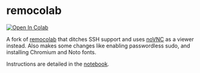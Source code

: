 # remocolab
[![Open In Colab](https://colab.research.google.com/assets/colab-badge.svg)](https://colab.research.google.com/github/bui/remocolab/blob/master/remocolab.ipynb)

A fork of [remocolab](https://github.com/demotomohiro/remocolab) that ditches SSH support and uses [noVNC](https://github.com/novnc/noVNC) as a viewer instead. Also makes some changes like enabling passwordless sudo, and installing Chromium and Noto fonts.

Instructions are detailed in the [notebook](remocolab.ipynb).
